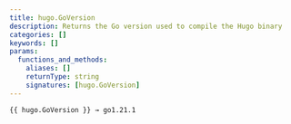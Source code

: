 ```yaml
---
title: hugo.GoVersion
description: Returns the Go version used to compile the Hugo binary
categories: []
keywords: []
params:
  functions_and_methods:
    aliases: []
    returnType: string
    signatures: [hugo.GoVersion]
---
```


```go-html-template
{{ hugo.GoVersion }} → go1.21.1
```
